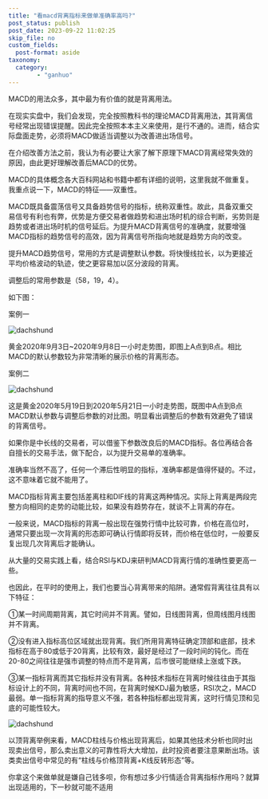 ```yaml
---
title: "看macd背离指标来做单准确率高吗?"
post_status: publish
post_date: 2023-09-22 11:02:25
skip_file: no
custom_fields: 
  post-format: aside
taxonomy:
  category:
        - "ganhuo"
---
```


MACD的用法众多，其中最为有价值的就是背离用法。

在现实实盘中，我们会发现，完全按照教科书的理论MACD背离用法，其背离信号经常出现错误提醒。因此完全按照本本主义来使用，是行不通的。进而，结合实际盘面走势，必须将MACD做适当调整以为改善进出场信号。

在介绍改善方法之前，我认为有必要让大家了解下原理下MACD背离经常失效的原因，由此更好理解改善后MACD的优势。

MACD的具体概念各大百科网站和书籍中都有详细的说明，这里我就不做重复。我重点说一下，MACD的特征——双重性。

MACD既具备震荡信号又具备趋势信号的指标，统称双重性。故此，具备双重交易信号有利也有弊，优势是方便交易者做趋势和进出场时机的综合判断，劣势则是趋势或者进出场时机的信号延后。为提升MACD背离信号的准确度，就要增强MACD指标的趋势信号的高效，因为背离信号所指向地就是趋势方向的改变。

提升MACD趋势信号，常用的方式是调整默认参数。将快慢线拉长，以为更接近平均价格波动的轨迹，使之更容易加以区分波段的背离。

调整后的常用参数是（58，19，4）。

如下图：

案例一

![dachshund](https://cdn.fendou.la/funstoutiao/2020/12/143907827.png "MACD1.png")

黄金2020年9月3日~2020年9月8日一小时走势图，即图上A点到B点。相比MACD的默认参数较为非常清晰的展示价格的背离形态。

案例二

![dachshund](https://cdn.fendou.la/funstoutiao/2020/12/143920811.png "MACD2.png")

这是黄金2020年5月19日到2020年5月21日一小时走势图，既图中A点到B点MACD默认参数与调整后参数的对比图。明显看出调整后的参数有效避免了错误的背离信号。

如果你是中长线的交易者，可以借鉴下参数改良后的MACD指标。各位再结合各自擅长的交易手法，做下配合，以为提升交易单的准确率。

准确率当然不高了，任何一个滞后性明显的指标，准确率都是值得怀疑的。不过，这不意味着它就不能用了。

MACD指标背离主要包括差离柱和DIF线的背离这两种情况。实际上背离是两段完整方向相同的走势的动能比较，如果没有趋势存在，就谈不上背离的存在。

一般来说，MACD指标的背离一般出现在强势行情中比较可靠，价格在高位时，通常只要出现一次背离的形态即可确认行情即将反转，而价格在低位时，一般要反复出现几次背离后才能确认。

从大量的交易实践上看，结合RSI与KDJ来研判MACD背离行情的准确性要更高一些。

也因此，在平时的使用上，我们也要当心背离带来的陷阱。通常假背离往往具有以下特征：

①某一时间周期背离，其它时间并不背离。譬如，日线图背离，但周线图月线图并不背离。

②没有进入指标高位区域就出现背离。我们所用背离特征确定顶部和底部，技术指标在高于80或低于20背离，比较有效，最好是经过了一段时间的钝化。而在20-80之间往往是强市调整的特点而不是背离，后市很可能继续上涨或下跌。

③某一指标背离而其它指标并没有背离。各种技术指标在背离时候往往由于其指标设计上的不同，背离时间也不同，在背离时候KDJ最为敏感，RSI次之，MACD最弱。单一指标背离的指导意义不强，若各种指标都出现背离，这时行情见顶和见底的可能性较大。

![dachshund](https://cdn.fendou.la/funstoutiao/2020/12/114203353.jpg "201.jpg")

以顶背离举例来看，MACD柱线与价格出现背离后，如果其他技术分析也同时出现卖出信号，那么卖出意义的可靠性将大大增加，此时投资者要注意果断出场。该类卖出信号中常见的有“柱线与价格顶背离+K线反转形态”等。

你拿这个来做单就是嫌自己钱多呗，你有想过多少行情适合背离指标作用吗？就算出现适用的，下一秒就可能不适用
